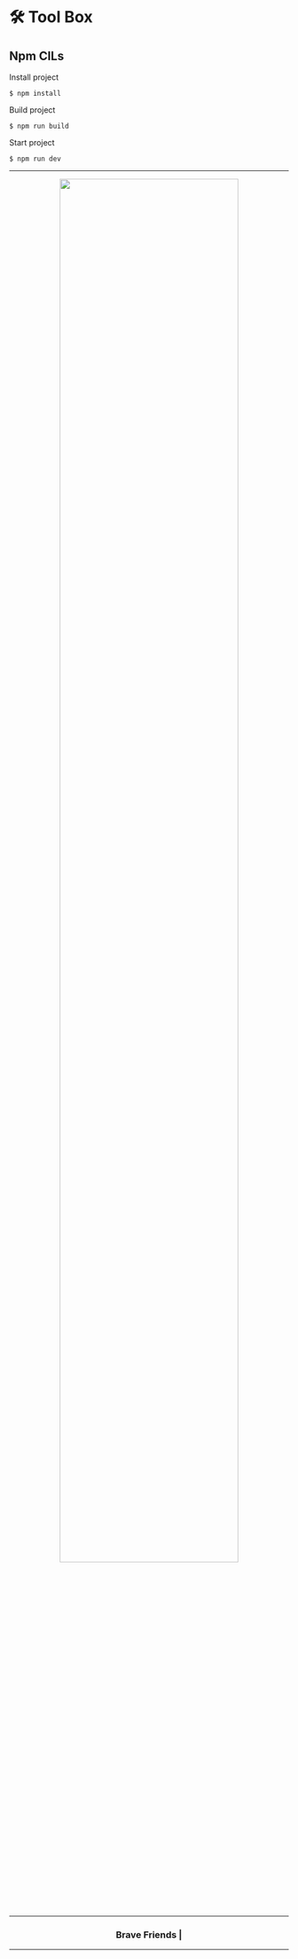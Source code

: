 #  🛠︎ Tool Box

## Npm CILs

Install project
```
$ npm install
```


Build project

```
$ npm run build
```

Start project
```
$ npm run dev
```


<hr />
<div align=center>
  <img src="https://github.com/brave-people/Dev-Event/blob/master/static/bottom.png?raw=true" width="80%">
  <hr />
    <h3> Brave Friends | </h3>
  <hr />
</div>



